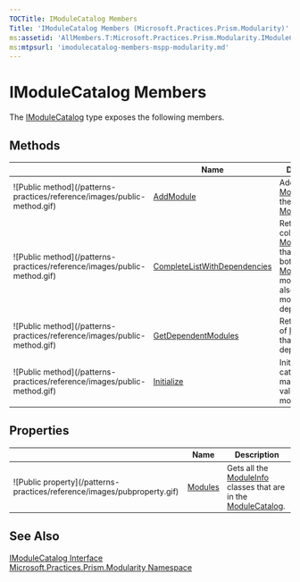 ```yaml
---
TOCTitle: IModuleCatalog Members
Title: 'IModuleCatalog Members (Microsoft.Practices.Prism.Modularity)'
ms:assetid: 'AllMembers.T:Microsoft.Practices.Prism.Modularity.IModuleCatalog'
ms:mtpsurl: 'imodulecatalog-members-mspp-modularity.md'
---
```


# IModuleCatalog Members

The [IModuleCatalog](/patterns-practices/reference/imodulecatalog-interface-mspp-modularity) type exposes the following members.

## Methods


<table>

<thead>
<tr class="header">
<th> </th>
<th>Name</th>
<th>Description</th>
</tr>
</thead>
<tbody>
<tr class="odd">
<td>![Public method](/patterns-practices/reference/images/public-method.gif)</td>
<td><a href="/patterns-practices/reference/imodulecatalog-addmodule-method-mspp-modularity">AddModule</a></td>
<td><div class="summary">
Adds a <a href="/patterns-practices/reference/moduleinfo-class-mspp-modularity">ModuleInfo</a> to the <a href="/patterns-practices/reference/modulecatalog-class-mspp-modularity">ModuleCatalog</a>.
</div></td>
</tr>
<tr class="even">
<td>![Public method](/patterns-practices/reference/images/public-method.gif)</td>
<td><a href="/patterns-practices/reference/imodulecatalog-completelistwithdependencies-method-mspp-modularity">CompleteListWithDependencies</a></td>
<td><div class="summary">
Returns the collection of <a href="/patterns-practices/reference/moduleinfo-class-mspp-modularity">ModuleInfo</a>s that contain both the <a href="/patterns-practices/reference/moduleinfo-class-mspp-modularity">ModuleInfo</a>s in modules, but also all the modules they depend on.
</div></td>
</tr>
<tr class="odd">
<td>![Public method](/patterns-practices/reference/images/public-method.gif)</td>
<td><a href="/patterns-practices/reference/imodulecatalog-getdependentmodules-method-mspp-modularity">GetDependentModules</a></td>
<td><div class="summary">
Return the list of <a href="/patterns-practices/reference/moduleinfo-class-mspp-modularity">ModuleInfo</a>s that moduleInfo depends on.
</div></td>
</tr>
<tr class="even">
<td>![Public method](/patterns-practices/reference/images/public-method.gif)</td>
<td><a href="/patterns-practices/reference/imodulecatalog-initialize-method-mspp-modularity">Initialize</a></td>
<td><div class="summary">
Initializes the catalog, which may load and validate the modules.
</div></td>
</tr>
</tbody>
</table>

## Properties


<table>

<thead>
<tr class="header">
<th> </th>
<th>Name</th>
<th>Description</th>
</tr>
</thead>
<tbody>
<tr class="odd">
<td>![Public property](/patterns-practices/reference/images/pubproperty.gif)</td>
<td><a href="/patterns-practices/reference/imodulecatalog-modules-property-mspp-modularity">Modules</a></td>
<td><div class="summary">
Gets all the <a href="/patterns-practices/reference/moduleinfo-class-mspp-modularity">ModuleInfo</a> classes that are in the <a href="/patterns-practices/reference/modulecatalog-class-mspp-modularity">ModuleCatalog</a>.
</div></td>
</tr>
</tbody>
</table>

## See Also

[IModuleCatalog Interface](/patterns-practices/reference/imodulecatalog-interface-mspp-modularity)<br/>
[Microsoft.Practices.Prism.Modularity Namespace](/patterns-practices/reference/mspp-modularity-namespace)<br/>